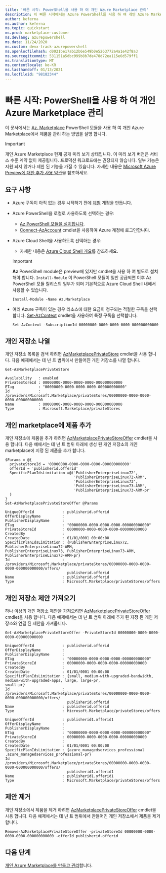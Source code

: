 ```yaml
---
title: '빠른 시작: PowerShell을 사용 하 여 개인 Azure Marketplace 관리'
description: 이 빠른 시작에서는 Azure PowerShell를 사용 하 여 개인 Azure Marketplace에서 제품을 관리 하는 방법을 보여 줍니다.
author: keferna
ms.author: keferna
ms.topic: quickstart
ms.prod: marketplace-customer
ms.devlang: azurepowershell
ms.date: 11/24/2020
ms.custom: devx-track-azurepowershell
ms.openlocfilehash: d0021be17ab12b6e549b0e5263772a4a1e42f8a3
ms.sourcegitcommit: 531151a5dbc999b8b7de478d72ea115e6d579ff1
ms.translationtype: MT
ms.contentlocale: ko-KR
ms.lasthandoff: 01/13/2021
ms.locfileid: "98182344"
---
```

# <a name="quickstart-manage-a-private-azure-marketplace-using-powershell"></a>빠른 시작: PowerShell을 사용 하 여 개인 Azure Marketplace 관리

이 문서에서는 [Az. Marketplace](/powershell/module/az.marketplace) PowerShell 모듈을 사용 하 여 개인 Azure Marketplace에서 제품을 관리 하는 방법을 설명 합니다.

> [!IMPORTANT]
> 개인 Azure Marketplace 현재 공개 미리 보기 상태입니다. 이 미리 보기 버전은 서비스 수준 계약 없이 제공됩니다. 프로덕션 워크로드에는 권장되지 않습니다. 일부 기능은 지원 되지 않거나 제한 된 기능을 가질 수 있습니다. 자세한 내용은 [Microsoft Azure Preview에 대한 추가 사용 약관](https://azure.microsoft.com/support/legal/preview-supplemental-terms/)을 참조하세요.

## <a name="requirements"></a>요구 사항

* Azure 구독이 아직 없는 경우 시작하기 전에 [체험](https://azure.microsoft.com/free/) 계정을 만듭니다.

* Azure PowerShell을 로컬로 사용하도록 선택하는 경우:
  * [Az PowerShell 모듈을 설치합니다](/powershell/azure/install-az-ps).
  * [Connect-AzAccount](/powershell/module/az.accounts/connect-azaccount) cmdlet을 사용하여 Azure 계정에 로그인합니다.
* Azure Cloud Shell을 사용하도록 선택하는 경우:
  * 자세한 내용은 [Azure Cloud Shell 개요](/azure/cloud-shell/overview)를 참조하세요.

  > [!IMPORTANT]
  > **Az** PowerShell module은 preview에 있지만 cmdlet을 사용 하 여 별도로 설치 해야 합니다. `Install-Module` 이 PowerShell 모듈이 일반 공급되면 이후 Az PowerShell 모듈 릴리스의 일부가 되며 기본적으로 Azure Cloud Shell 내에서 사용할 수 있습니다.

  ```azurepowershell-interactive
  Install-Module -Name Az.Marketplace
  ```

* 여러 Azure 구독이 있는 경우 리소스에 대한 요금이 청구되는 적절한 구독을 선택합니다. [Set-AzContext](/powershell/module/az.accounts/set-azcontext) cmdlet을 사용하여 특정 구독을 선택합니다.

  ```azurepowershell-interactive
  Set-AzContext -SubscriptionId 00000000-0000-0000-0000-000000000000
  ```

## <a name="list-private-stores"></a>개인 저장소 나열

개인 저장소 목록을 검색 하려면 [AzMarketplacePrivateStore](/powershell/module/az.marketplace/get-azmarketplaceprivatestore) cmdlet을 사용 합니다. 다음 예제에서는 테 넌 트 범위에서 만들어진 개인 저장소를 나열 합니다.

```azurepowershell-interactive
Get-AzMarketplacePrivateStore
```

```Output
Availability   : enabled
PrivateStoreId : 00000000-0000-0000-0000-000000000000
ETag           : "00000000-0000-0000-0000-000000000000"
Id             : /providers/Microsoft.Marketplace/privateStores/00000000-0000-0000-0000-000000000000
Name           : 00000000-0000-0000-0000-000000000000
Type           : Microsoft.Marketplace/privateStores
```

## <a name="add-an-offer-to-a-private-marketplace"></a>개인 marketplace에 제품 추가

개인 저장소에 제품을 추가 하려면 [AzMarketplacePrivateStoreOffer](/powershell/module/az.marketplace/set-azmarketplaceprivatestoreoffer) cmdlet을 사용 합니다. 다음 예에서는 테 넌 트 범위 아래에 생성 된 개인 저장소의 개인 marketplace에 지정 된 제품을 추가 합니다.

```azurepowershell-interactive
$Params = @{
  privateStoreId = '00000000-0000-0000-0000-000000000000'
  offerId = 'publisherid.offerid'
  SpecificPlanIdsLimitation =@('PublisherEnterpriseLinux72',
                               'PublisherEnterpriseLinux72-ARM',
                               'PublisherEnterpriseLinux73',
                               'PublisherEnterpriseLinux73-ARM',
                               'PublisherEnterpriseLinux73-ARM-pr'
  )
}
Set-AzMarketplacePrivateStoreOffer @Params
```

```Output
UniqueOfferId             : publisherid.offerid
OfferDisplayName          :
PublisherDisplayName      :
ETag                      : "00000000-0000-0000-0000-000000000000"
PrivateStoreId            : 00000000-0000-0000-0000-000000000000
CreatedBy                 :
CreatedDate               : 01/01/0001 00:00:00
SpecificPlanIdsLimitation : {PublisherEnterpriseLinux72, PublisherEnterpriseLinux72-ARM,
PublisherEnterpriseLinux73, PublisherEnterpriseLinux73-ARM, PublisherEnterpriseLinux73-ARM-pr}
Id                        :
/providers/Microsoft.Marketplace/privateStores/00000000-0000-0000-0000-000000000000/offers/
                            publisherid.offerid
Name                      : publisherid.offerid
Type                      : Microsoft.Marketplace/privateStores/offers
```

## <a name="get-private-store-offers"></a>개인 저장소 제안 가져오기

하나 이상의 개인 저장소 제안을 가져오려면 [AzMarketplacePrivateStoreOffer](/powershell/module/az.marketplace/get-azmarketplaceprivatestoreoffer) cmdlet을 사용 합니다. 다음 예제에서는 테 넌 트 범위 아래에 추가 된 지정 된 개인 저장소와 연결 된 제안을 가져옵니다.

```azurepowershell-interactive
Get-AzMarketplacePrivateStoreOffer -PrivateStoreId 00000000-0000-0000-0000-000000000000
```

```Output
UniqueOfferId             : publisherid.offerid
OfferDisplayName          :
PublisherDisplayName      :
ETag                      : "00000000-0000-0000-0000-000000000000"
PrivateStoreId            : 00000000-0000-0000-0000-000000000000
CreatedBy                 :
CreatedDate               : 01/01/0001 00:00:00
SpecificPlanIdsLimitation : {small, medium-with-upgraded-bandwidth, medium-with-upgraded-apps, large, large-pr,
small-pr}
Id                        :
/providers/Microsoft.Marketplace/privateStores/00000000-0000-0000-0000-000000000000/offers/
                            publisherid.offerid
Name                      : publisherid.offerid
Type                      : Microsoft.Marketplace/privateStores/offers

UniqueOfferId             : publisherid1.offerid1
OfferDisplayName          :
PublisherDisplayName      :
ETag                      : "00000000-0000-0000-0000-000000000000"
PrivateStoreId            : 00000000-0000-0000-0000-000000000000
CreatedBy                 :
CreatedDate               : 01/01/0001 00:00:00
SpecificPlanIdsLimitation : {azure_managedservices_professional ,azure_managedservices_professional-pr}
Id                        :
/providers/Microsoft.Marketplace/privateStores/00000000-0000-0000-0000-000000000000/offers/
                            publisherid1.offerid1
Name                      : publisherid1.offerid1
Type                      : Microsoft.Marketplace/privateStores/offers
```

## <a name="remove-an-offer"></a>제안 제거

개인 저장소에서 제품을 제거 하려면 [AzMarketplacePrivateStoreOffer](/powershell/module/az.marketplace/remove-azmarketplaceprivatestoreoffer) cmdlet을 사용 합니다. 다음 예제에서는 테 넌 트 범위에서 만들어진 개인 저장소에서 제품을 제거 합니다.

```azurepowershell-interactive
Remove-AzMarketplacePrivateStoreOffer -privateStoreId 00000000-0000-0000-0000-000000000000 -offerId publisherid.offerid
```

## <a name="next-steps"></a>다음 단계

[개인 Azure Marketplace를 만들고 관리](create-manage-private-azure-marketplace.md)합니다.